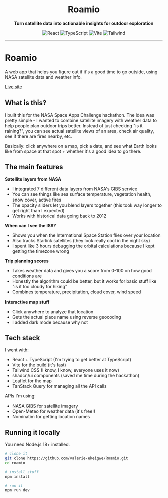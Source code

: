 <div align="center">
  <h1> Roamio</h1>
  <p><strong>Turn satellite data into actionable insights for outdoor exploration</strong></p>
  
  <p>
    <img src="https://img.shields.io/badge/React-18.3.1-61dafb?style=for-the-badge&logo=react" alt="React" />
    <img src="https://img.shields.io/badge/TypeScript-5.6-3178c6?style=for-the-badge&logo=typescript" alt="TypeScript" />
    <img src="https://img.shields.io/badge/Vite-6.0-646cff?style=for-the-badge&logo=vite" alt="Vite" />
    <img src="https://img.shields.io/badge/Tailwind-3.4-38bdf8?style=for-the-badge&logo=tailwindcss" alt="Tailwind" />
  </p>
</div>

---

# Roamio

A web app that helps you figure out if it's a good time to go outside, using NASA satellite data and weather info.

[Live site](https://r0amio.netlify.app)

## What is this?

I built this for the NASA Space Apps Challenge hackathon. The idea was pretty simple - I wanted to combine satellite imagery with weather data to help people plan outdoor trips better. Instead of just checking "is it raining?", you can see actual satellite views of an area, check air quality, see if there are fires nearby, etc.

Basically: click anywhere on a map, pick a date, and see what Earth looks like from space at that spot + whether it's a good idea to go there.

## The main features

**Satellite layers from NASA**
- I integrated 7 different data layers from NASA's GIBS service
- You can see things like sea surface temperature, vegetation health, snow cover, active fires
- The opacity sliders let you blend layers together (this took way longer to get right than I expected)
- Works with historical data going back to 2012

**When can I see the ISS?**
- Shows you when the International Space Station flies over your location
- Also tracks Starlink satellites (they look really cool in the night sky)
- I spent like 3 hours debugging the orbital calculations because I kept getting the timezone wrong

**Trip planning scores**
- Takes weather data and gives you a score from 0-100 on how good conditions are
- Honestly the algorithm could be better, but it works for basic stuff like "is it too cloudy for hiking"
- Combines temperature, precipitation, cloud cover, wind speed

**Interactive map stuff**
- Click anywhere to analyze that location
- Gets the actual place name using reverse geocoding
- I added dark mode because why not

## Tech stack

I went with:
- React + TypeScript (I'm trying to get better at TypeScript)
- Vite for the build (it's fast)
- Tailwind CSS (I know, I know, everyone uses it now)
- shadcn/ui components (saved me time during the hackathon)
- Leaflet for the map
- TanStack Query for managing all the API calls

APIs I'm using:
- NASA GIBS for satellite imagery
- Open-Meteo for weather data (it's free!)
- Nominatim for getting location names

## Running it locally

You need Node.js 18+ installed.
```bash
# clone it
git clone https://github.com/valerie-ekeigwe/Roamio.git
cd roamio

# install stuff
npm install

# run it
npm run dev

